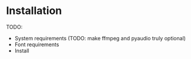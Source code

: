 # Installation

TODO:

- System requirements (TODO: make ffmpeg and pyaudio truly optional)
- Font requirements
- Install
